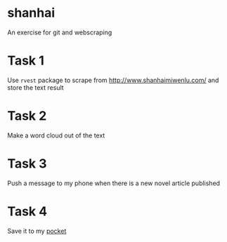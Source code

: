 shanhai
=======

An exercise for git and webscraping

# Task 1
Use `rvest` package to scrape from http://www.shanhaimiwenlu.com/ and store the text result

# Task 2
Make a word cloud out of the text

# Task 3
Push a message to my phone when there is a new novel article published

# Task 4
Save it to my [pocket](http://getpocket.com/)
